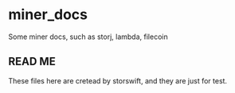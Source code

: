 # miner_docs
Some miner docs, such as storj, lambda, filecoin

## READ ME
These files here are cretead by storswift, and they are just for test.
